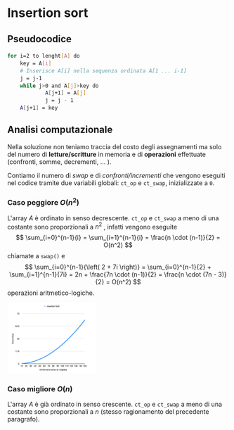 # Insertion sort

## Pseudocodice

``` bash
for i=2 to lenght[A] do
	key = A[i]
	# Inserisce A[i] nella sequenza ordinata A[1 ... i-1]
	j = j-1
	while j>0 and A[j]>key do
			A[j+1] = A[j]
			j = j - 1
	A[j+1] = key
```

## Analisi computazionale
Nella soluzione non teniamo traccia del costo degli assegnamenti ma solo del numero di **letture/scritture** in memoria e di **operazioni** effettuate (confronti, somme, decrementi, $\ldots$ ). 

Contiamo il numero di *swap* e di *confronti/incrementi* che vengono eseguiti nel codice tramite due variabili globali: `ct_op` e `ct_swap`, inizializzate a `0`.

### Caso peggiore $O(n^2)$
L'array $A$ è ordinato in senso decrescente.
`ct_op` e `ct_swap` a meno di una costante sono proporzionali a $n^2$ , infatti vengono eseguite
$$	
	\sum_{i=0}^{n-1}{i} = 
	\sum_{i=1}^{n-1}{i} = 
	\frac{n \cdot (n-1)}{2} = O(n^2)
$$ 
chiamate a `swap()` e    
$$
	\sum_{i=0}^{n-1}{\left( 2 + 7i \right)} =
	\sum_{i=0}^{n-1}{2} + \sum_{i=1}^{n-1}{7i} =
	2n + \frac{7n \cdot (n-1)}{2} =
	\frac{n \cdot (7n - 3)}{2} = O(n^2)
$$ 
operazioni aritmetico-logiche.

<img src="../images/time_insertion_sort.png" alt="drawing" width="200"/>

### Caso migliore $O(n)$
L'array $A$ è già ordinato in senso crescente.
`ct_op` e `ct_swap` a meno di una costante sono proporzionali a $n$ (stesso ragionamento del precedente paragrafo).